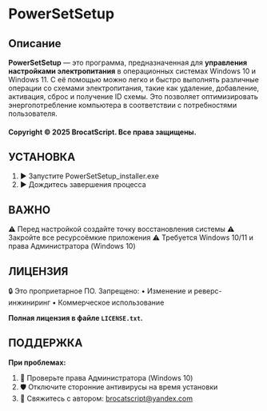 # PowerSetSetup

## **Описание**
**PowerSetSetup** — это программа, предназначенная для **управления настройками электропитания** в операционных системах Windows 10 и Windows 11. С её помощью можно легко и быстро выполнять различные операции со схемами электропитания, такие как удаление, добавление, активация, сброс и получение ID схемы. Это позволяет оптимизировать энергопотребление компьютера в соответствии с потребностями пользователя.

#### Copyright © 2025 BrocatScript. Все права защищены.

## **УСТАНОВКА**
 1. ▶ Запустите PowerSetSetup_installer.exe
 2. ▶ Дождитесь завершения процесса

## **ВАЖНО**
 ⚠ Перед настройкой создайте точку восстановления системы
 ⚠ Закройте все ресурсоёмкие приложения
 ⚠ Требуется Windows 10/11 и права Администратора (Windows 10)

## **ЛИЦЕНЗИЯ**
🔒 Это проприетарное ПО. Запрещено:
   • Изменение и реверс-инжиниринг
   • Коммерческое использование
   
   **Полная лицензия в файле `LICENSE.txt`.**

## **ПОДДЕРЖКА**
**При проблемах:**
1. 🔧 Проверьте права Администратора (Windows 10)
2. 🛡️ Отключите сторонние антивирусы на время установки
3. 📧 Свяжитесь с автором: brocatscript@yandex.com
















